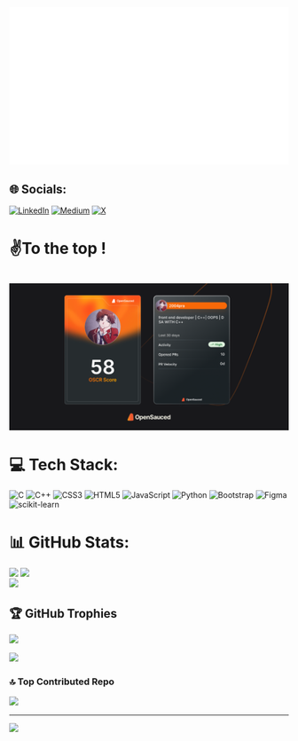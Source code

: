 ![Introduction](https://github.com/2004pra/2004pra/blob/main/Prashant%20Mishra%20Front%20End%20Developer.gif?raw=true)
## 🌐 Socials:
[![LinkedIn](https://img.shields.io/badge/LinkedIn-%230077B5.svg?logo=linkedin&logoColor=white)](https://linkedin.com/in/https://www.linkedin.com/in/prashant-mishra-84988a21b/)        [![Medium](https://img.shields.io/badge/Medium-12100E?logo=medium&logoColor=white)](https://medium.com/@https://medium.com/@prashant37364/list/reading-list) [![X](https://img.shields.io/badge/X-black.svg?logo=X&logoColor=white)](https://x.com/https://x.com/prashant335u?t=KwbV8nNviHSgFMS6Q9mzHg&s=09) 
# ✌️To the top !
</div>
<br>
<div align="center">
  <img src="dev-card.png" alt="Dev Card">
</div>


# 💻 Tech Stack:
![C](https://img.shields.io/badge/c-%2300599C.svg?style=for-the-badge&logo=c&logoColor=white) ![C++](https://img.shields.io/badge/c++-%2300599C.svg?style=for-the-badge&logo=c%2B%2B&logoColor=white) ![CSS3](https://img.shields.io/badge/css3-%231572B6.svg?style=for-the-badge&logo=css3&logoColor=white) ![HTML5](https://img.shields.io/badge/html5-%23E34F26.svg?style=for-the-badge&logo=html5&logoColor=white) ![JavaScript](https://img.shields.io/badge/javascript-%23323330.svg?style=for-the-badge&logo=javascript&logoColor=%23F7DF1E) ![Python](https://img.shields.io/badge/python-3670A0?style=for-the-badge&logo=python&logoColor=ffdd54) ![Bootstrap](https://img.shields.io/badge/bootstrap-%238511FA.svg?style=for-the-badge&logo=bootstrap&logoColor=white) ![Figma](https://img.shields.io/badge/figma-%23F24E1E.svg?style=for-the-badge&logo=figma&logoColor=white) ![scikit-learn](https://img.shields.io/badge/scikit--learn-%23F7931E.svg?style=for-the-badge&logo=scikit-learn&logoColor=white)
# 📊 GitHub Stats:
![](https://github-readme-stats.vercel.app/api?username=2004pra&theme=dark&hide_border=false&include_all_commits=true&count_private=false)
![](https://github-readme-streak-stats.herokuapp.com/?user=2004pra&theme=dark&hide_border=false)<br/>
![](https://github-readme-stats.vercel.app/api/top-langs/?username=2004pra&theme=dark&hide_border=false&include_all_commits=true&count_private=false&layout=compact)

## 🏆 GitHub Trophies
![](https://github-profile-trophy.vercel.app/?username=2004pra&theme=radical&no-frame=false&no-bg=true&margin-w=4)

![](https://quotes-github-readme.vercel.app/api?type=horizontal&theme=radical)

### 🔝 Top Contributed Repo
![](https://github-contributor-stats.vercel.app/api?username=2004pra&limit=5&theme=dark&combine_all_yearly_contributions=true)

---
[![](https://visitcount.itsvg.in/api?id=2004pra&icon=9&color=0)](https://visitcount.itsvg.in)

<!-- Proudly created with GPRM ( https://gprm.itsvg.in ) -->
